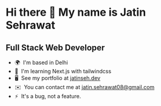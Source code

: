 Hi there 👋 My name is Jatin Sehrawat
===============================

Full Stack Web Developer
------------------------

*   🌍  I'm based in Delhi
*   🧠  I'm learning Next.js with tailwindcss
*   🖥️  See my portfolio at [jatinseh.dev](http://jatinseh.dev)
*   ✉️  You can contact me at [jatin.sehrawat08@gmail.com](mailto:jatin.sehrawat08@gmail.com)
*   ⚡  It's a bug, not a feature.
<!--
**jatinseh/jatinseh** is a ✨ _special_ ✨ repository because its `README.md` (this file) appears on your GitHub profile.

Here are some ideas to get you started:

- 🔭 I’m currently working on ...
- 🌱 I’m currently learning ...
- 👯 I’m looking to collaborate on ...
- 🤔 I’m looking for help with ...
- 💬 Ask me about ...
- 📫 How to reach me: ...
- 😄 Pronouns: ...
- ⚡ Fun fact: ...
-->
